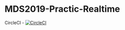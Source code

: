 # MDS2019-Practic-Realtime


CircleCI - [![CircleCI](https://circleci.com/gh/vovasokoll/MDS2019-Practic-Realtime.svg?style=svg)](https://circleci.com/gh/vovasokoll/MDS2019-Practic-Realtime)

